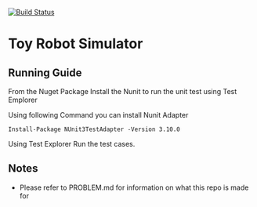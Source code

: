 [![Build Status](https://travis-ci.org/Usman-Amir/toy-robot.svg?branch=master)](https://travis-ci.org/Usman-Amir/toy-robot)

# Toy Robot Simulator

## Running Guide

From the Nuget Package Install the Nunit to run the unit test using Test Emplorer

Using following Command you can install Nunit Adapter

`Install-Package NUnit3TestAdapter -Version 3.10.0`

Using Test Explorer Run the test cases.

## Notes

* Please refer to PROBLEM.md for information on what this repo is made for